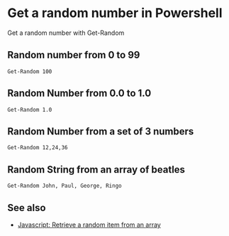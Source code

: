﻿# Get a random number in Powershell

Get a random number with Get-Random

## Random number from 0 to 99

	Get-Random 100


## Random Number from 0.0 to 1.0

	Get-Random 1.0


## Random Number from a set of 3 numbers

	Get-Random 12,24,36

## Random String from an array of beatles

	Get-Random John, Paul, George, Ringo


## See also

- [Javascript: Retrieve a random item from an array](../javascript/random_item.md)
